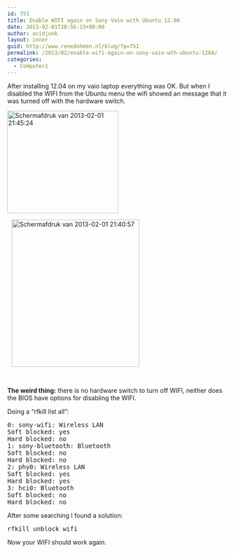 ```yaml
---
id: 751
title: Enable WIFI again on Sony Vaio with Ubuntu 12.04
date: 2013-02-01T20:56:23+00:00
author: acidjunk
layout: inner
guid: http://www.renedohmen.nl/blog/?p=751
permalink: /2013/02/enable-wifi-again-on-sony-vaio-wth-ubuntu-1204/
categories:
  - Computerz
---
```

After installing 12.04 on my vaio laptop everything was OK. But when I disabled the WIFI from the Ubuntu menu the wifi showed an message that it was turned off with the hardware switch.

[<img class="alignleft" alt="Schermafdruk van 2013-02-01 21:45:24" src="http://www.renedohmen.nl/blog/wp-content/uploads/2013/02/Schermafdruk-van-2013-02-01-214524.png" width="253" height="234" />](http://www.renedohmen.nl/blog/wp-content/uploads/2013/02/Schermafdruk-van-2013-02-01-214524.png)

[<img class="alignnone  wp-image-754" alt="Schermafdruk van 2013-02-01 21:40:57" src="http://www.renedohmen.nl/blog/wp-content/uploads/2013/02/Schermafdruk-van-2013-02-01-214057.png" width="291" height="336" style="padding-left:10px;" srcset="http://www.renedohmen.nl/blog/wp-content/uploads/2013/02/Schermafdruk-van-2013-02-01-214057-260x300.png 260w, http://www.renedohmen.nl/blog/wp-content/uploads/2013/02/Schermafdruk-van-2013-02-01-214057.png 364w" sizes="(max-width: 291px) 100vw, 291px" />](http://www.renedohmen.nl/blog/wp-content/uploads/2013/02/Schermafdruk-van-2013-02-01-214057.png)

&nbsp;

**The weird thing:** there is no hardware switch to turn off WIFI, neither does the BIOS have options for disabling the WIFI.

Doing a &#8220;rfkill list all&#8221;:

<pre>0: sony-wifi: Wireless LAN
Soft blocked: yes
Hard blocked: no
1: sony-bluetooth: Bluetooth
Soft blocked: no
Hard blocked: no
2: phy0: Wireless LAN
Soft blocked: yes
Hard blocked: yes
3: hci0: Bluetooth
Soft blocked: no
Hard blocked: no</pre>

After some searching I found a solution: 

<pre>rfkill unblock wifi
</pre>

Now your WIFI should work again.